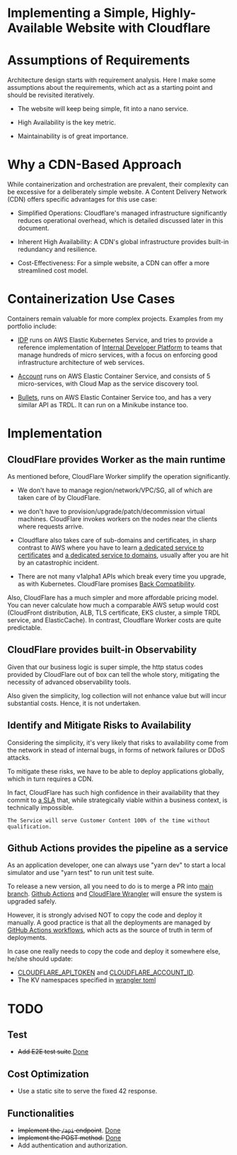 # Implementing a Simple, Highly-Available Website with Cloudflare

# Assumptions of Requirements
Architecture design starts with requirement analysis. Here I make some assumptions about the requirements, which act as a starting point and should be revisited iteratively.

- The website will keep being simple, fit into a nano service.

- High Availability is the key metric.

- Maintainability is of great importance.

# Why a CDN-Based Approach
While containerization and orchestration are prevalent, their complexity can be excessive for a deliberately simple website. A Content Delivery Network (CDN) offers specific advantages for this use case:

- Simplified Operations: Cloudflare's managed infrastructure significantly reduces operational overhead, which is detailed discussed later in this document.

- Inherent High Availability: A CDN's global infrastructure provides built-in redundancy and resilience.

- Cost-Effectiveness: For a simple website, a CDN can offer a more streamlined cost model.

# Containerization Use Cases

Containers remain valuable for more complex projects. Examples from my portfolio include:

- [IDP](https://github.com/lipingtababa/Internal-Developer-Platform) runs on AWS Elastic Kubernetes Service, and tries to provide a reference implementation of [Internal Developer Platform](https://internaldeveloperplatform.org/) to teams that manage hundreds of micro services, with a focus on enforcing good infrastructure architecture of web services.

- [Account](https://github.com/lipingtababa/account) runs on AWS Elastic Container Service, and consists of 5 micro-services, with Cloud Map as the service discovery tool.

- [Bullets](https://github.com/lipingtababa/bullets), runs on AWS Elastic Container Service too, and has a very similar API as TRDL. It can run on a Minikube instance too.

# Implementation 
## CloudFlare provides Worker as the main runtime
As mentioned before, CloudFlare Worker simplify the operation significantly.
- We don't have to manage region/network/VPC/SG, all of which are taken care of by CloudFlare.

- we don't have to provision/upgrade/patch/decommission virtual machines. CloudFlare invokes workers on the nodes near the clients where requests arrive.

- Cloudflare also takes care of sub-domains and certificates, in sharp contrast to AWS where you have to learn [a dedicated service to certificates](https://aws.amazon.com/certificate-manager/) and [a dedicated service to domains](https://aws.amazon.com/route53/), usually after you are hit by an catastrophic incident.

- There are not many v1alpha1 APIs which break every time you upgrade, as with Kubernetes. CloudFlare promises [Back Compatibility](https://blog.cloudflare.com/backwards-compatibility-in-cloudflare-workers/).

Also, CloudFlare has a much simpler and more affordable pricing model. You can never calculate how much a comparable AWS setup would cost (CloudFront distribution, ALB, TLS certificate, EKS cluster, a simple TRDL service,  and ElasticCache). In contrast, Cloudflare Worker costs are quite predictable.

## CloudFlare provides built-in Observability
Given that our business logic is super simple, the http status codes provided by CloudFlare out of box can tell the whole story, mitigating the necessity of advanced observability tools.

Also given the simplicity, log collection will not enhance value but will incur substantial costs. Hence, it is not undertaken.

## Identify and Mitigate Risks to Availability
Considering the simplicity, it's very likely that risks to availability come from the network in stead of internal bugs, in forms of network failures or DDoS attacks.

To mitigate these risks, we have to be able to deploy applications globally, which in turn requires a CDN.

In fact, CloudFlare has such high confidence in their availability that they commit to [a SLA](https://www.cloudflare.com/en-gb/business-sla/) that, while strategically viable within a business context, is technically impossible.

`The Service will serve Customer Content 100% of the time without qualification.`


## Github Actions provides the pipeline as a service
As an application developer, one can always use "yarn dev" to start a local simulator and use "yarn test" to run unit test suite. 

To release a new version, all you need to do is to merge a PR into [main branch](https://github.com/lipingtababa/trdl). [Github Actions](https://github.com/lipingtababa/trdl/actions) and [CloudFlare Wrangler](https://developers.cloudflare.com/workers/wrangler/commands/#deploy) will ensure the system is upgraded safely.

However, it is strongly advised NOT to copy the code and deploy it manually. A good practice is that all the deployments are managed by [GitHub Actions workflows](./.github/workflows/service.yml), which acts as the source of truth in term of deployments.

In case one really needs to copy the code and deploy it somewhere else, he/she should update: 
- [CLOUDFLARE_API_TOKEN](./.github/workflows/service.yml#24) and [CLOUDFLARE_ACCOUNT_ID](./.github/workflows/service.yml#25).
- The KV namespaces specified in [wrangler toml](./wrangler.toml#8)

# TODO
## Test
- ~~Add E2E test suite~~.[Done](./test/e2e.test.ts)

## Cost Optimization
- Use a static site to serve the fixed 42 response.

## Functionalities
- ~~Implement the `/api` endpoint~~. [Done](./src/index.ts#13)
- ~~Implement the POST method.~~ [Done](./src/index.ts#13)
- Add authentication and authorization.

